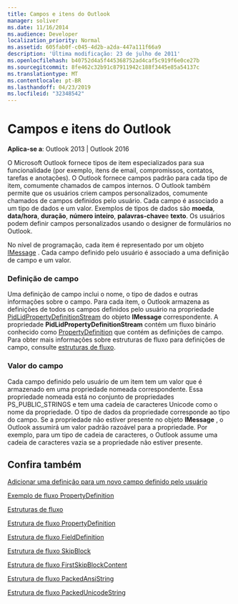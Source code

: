 ```yaml
---
title: Campos e itens do Outlook
manager: soliver
ms.date: 11/16/2014
ms.audience: Developer
localization_priority: Normal
ms.assetid: 605fab0f-c045-4d2b-a2da-447a111f66a9
description: 'Última modificação: 23 de julho de 2011'
ms.openlocfilehash: b40752d4a5f445368752ad4caf5c919f6e0ce27b
ms.sourcegitcommit: 8fe462c32b91c87911942c188f3445e85a54137c
ms.translationtype: MT
ms.contentlocale: pt-BR
ms.lasthandoff: 04/23/2019
ms.locfileid: "32348542"
---
```

# <a name="outlook-items-and-fields"></a>Campos e itens do Outlook

  
  
**Aplica-se a**: Outlook 2013 | Outlook 2016 
  
O Microsoft Outlook fornece tipos de item especializados para sua funcionalidade (por exemplo, itens de email, compromissos, contatos, tarefas e anotações). O Outlook fornece campos padrão para cada tipo de item, comumente chamados de campos internos. O Outlook também permite que os usuários criem campos personalizados, comumente chamados de campos definidos pelo usuário. Cada campo é associado a um tipo de dados e um valor. Exemplos de tipos de dados são **moeda**, **data/hora**, **duração**, **número inteiro**, **palavras-chave**e **texto**. Os usuários podem definir campos personalizados usando o designer de formulários no Outlook.
  
No nível de programação, cada item é representado por um objeto [IMessage](imessageimapiprop.md) . Cada campo definido pelo usuário é associado a uma definição de campo e um valor. 
  
### <a name="field-definition"></a>Definição de campo

Uma definição de campo inclui o nome, o tipo de dados e outras informações sobre o campo. Para cada item, o Outlook armazena as definições de todos os campos definidos pelo usuário na propriedade [PidLidPropertyDefinitionStream](pidlidpropertydefinitionstream-canonical-property.md) do objeto **IMessage** correspondente. A propriedade **PidLidPropertyDefinitionStream** contém um fluxo binário conhecido como [PropertyDefinition](propertydefinition-stream-structure.md) que contém as definições de campo. Para obter mais informações sobre estruturas de fluxo para definições de campo, consulte [estruturas de fluxo](stream-structures.md).
  
### <a name="field-value"></a>Valor do campo

Cada campo definido pelo usuário de um item tem um valor que é armazenado em uma propriedade nomeada correspondente. Essa propriedade nomeada está no conjunto de propriedades PS_PUBLIC_STRINGS e tem uma cadeia de caracteres Unicode como o nome da propriedade. O tipo de dados da propriedade corresponde ao tipo do campo. Se a propriedade não estiver presente no objeto **IMessage** , o Outlook assumirá um valor padrão razoável para a propriedade. Por exemplo, para um tipo de cadeia de caracteres, o Outlook assume uma cadeia de caracteres vazia se a propriedade não estiver presente. 
  
## <a name="see-also"></a>Confira também



[Adicionar uma definição para um novo campo definido pelo usuário](how-to-add-a-definition-for-a-new-user-defined-field.md)
  
[Exemplo de fluxo PropertyDefinition](propertydefinition-stream-sample.md)
  
[Estruturas de fluxo](stream-structures.md)
  
[Estrutura de fluxo PropertyDefinition](propertydefinition-stream-structure.md)
  
[Estrutura de fluxo FieldDefinition](fielddefinition-stream-structure.md)
  
[Estrutura de fluxo SkipBlock](skipblock-stream-structure.md)
  
[Estrutura de fluxo FirstSkipBlockContent](firstskipblockcontent-stream-structure.md)
  
[Estrutura de fluxo PackedAnsiString](packedansistring-stream-structure.md)
  
[Estrutura de fluxo PackedUnicodeString](packedunicodestring-stream-structure.md)

